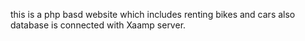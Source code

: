 this is a php basd website which includes renting bikes and cars also database is connected with Xaamp server.
